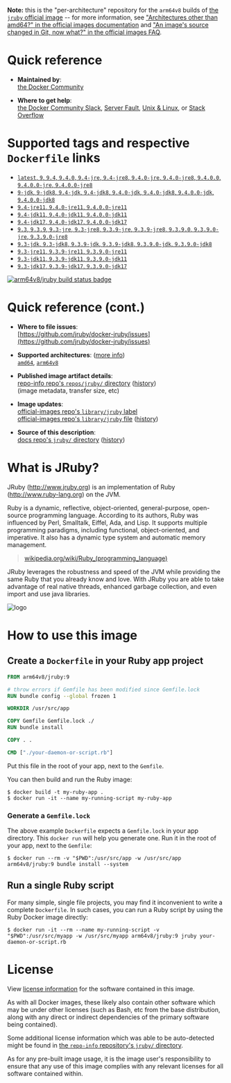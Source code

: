 <!--

********************************************************************************

WARNING:

    DO NOT EDIT "jruby/README.md"

    IT IS AUTO-GENERATED

    (from the other files in "jruby/" combined with a set of templates)

********************************************************************************

-->

**Note:** this is the "per-architecture" repository for the `arm64v8` builds of [the `jruby` official image](https://hub.docker.com/_/jruby) -- for more information, see ["Architectures other than amd64?" in the official images documentation](https://github.com/docker-library/official-images#architectures-other-than-amd64) and ["An image's source changed in Git, now what?" in the official images FAQ](https://github.com/docker-library/faq#an-images-source-changed-in-git-now-what).

# Quick reference

-	**Maintained by**:  
	[the Docker Community](https://github.com/jruby/docker-jruby)

-	**Where to get help**:  
	[the Docker Community Slack](https://dockr.ly/comm-slack), [Server Fault](https://serverfault.com/help/on-topic), [Unix & Linux](https://unix.stackexchange.com/help/on-topic), or [Stack Overflow](https://stackoverflow.com/help/on-topic)

# Supported tags and respective `Dockerfile` links

-	[`latest`, `9`, `9.4`, `9.4.0`, `9.4-jre`, `9.4-jre8`, `9.4.0-jre`, `9.4.0-jre8`, `9.4.0.0`, `9.4.0.0-jre`, `9.4.0.0-jre8`](https://github.com/jruby/docker-jruby/blob/500a1f58e7ad2be7d2af67f1b480b80ff6517314/9.4/jre8/Dockerfile)
-	[`9-jdk`, `9-jdk8`, `9.4-jdk`, `9.4-jdk8`, `9.4.0-jdk`, `9.4.0-jdk8`, `9.4.0.0-jdk`, `9.4.0.0-jdk8`](https://github.com/jruby/docker-jruby/blob/500a1f58e7ad2be7d2af67f1b480b80ff6517314/9.4/jdk8/Dockerfile)
-	[`9.4-jre11`, `9.4.0-jre11`, `9.4.0.0-jre11`](https://github.com/jruby/docker-jruby/blob/500a1f58e7ad2be7d2af67f1b480b80ff6517314/9.4/jre11/Dockerfile)
-	[`9.4-jdk11`, `9.4.0-jdk11`, `9.4.0.0-jdk11`](https://github.com/jruby/docker-jruby/blob/500a1f58e7ad2be7d2af67f1b480b80ff6517314/9.4/jdk11/Dockerfile)
-	[`9.4-jdk17`, `9.4.0-jdk17`, `9.4.0.0-jdk17`](https://github.com/jruby/docker-jruby/blob/500a1f58e7ad2be7d2af67f1b480b80ff6517314/9.4/jdk17/Dockerfile)
-	[`9.3`, `9.3.9`, `9.3-jre`, `9.3-jre8`, `9.3.9-jre`, `9.3.9-jre8`, `9.3.9.0`, `9.3.9.0-jre`, `9.3.9.0-jre8`](https://github.com/jruby/docker-jruby/blob/500a1f58e7ad2be7d2af67f1b480b80ff6517314/9.3/jre8/Dockerfile)
-	[`9.3-jdk`, `9.3-jdk8`, `9.3.9-jdk`, `9.3.9-jdk8`, `9.3.9.0-jdk`, `9.3.9.0-jdk8`](https://github.com/jruby/docker-jruby/blob/500a1f58e7ad2be7d2af67f1b480b80ff6517314/9.3/jdk8/Dockerfile)
-	[`9.3-jre11`, `9.3.9-jre11`, `9.3.9.0-jre11`](https://github.com/jruby/docker-jruby/blob/500a1f58e7ad2be7d2af67f1b480b80ff6517314/9.3/jre11/Dockerfile)
-	[`9.3-jdk11`, `9.3.9-jdk11`, `9.3.9.0-jdk11`](https://github.com/jruby/docker-jruby/blob/500a1f58e7ad2be7d2af67f1b480b80ff6517314/9.3/jdk11/Dockerfile)
-	[`9.3-jdk17`, `9.3.9-jdk17`, `9.3.9.0-jdk17`](https://github.com/jruby/docker-jruby/blob/500a1f58e7ad2be7d2af67f1b480b80ff6517314/9.3/jdk17/Dockerfile)

[![arm64v8/jruby build status badge](https://img.shields.io/jenkins/s/https/doi-janky.infosiftr.net/job/multiarch/job/arm64v8/job/jruby.svg?label=arm64v8/jruby%20%20build%20job)](https://doi-janky.infosiftr.net/job/multiarch/job/arm64v8/job/jruby/)

# Quick reference (cont.)

-	**Where to file issues**:  
	[https://github.com/jruby/docker-jruby/issues](https://github.com/jruby/docker-jruby/issues)

-	**Supported architectures**: ([more info](https://github.com/docker-library/official-images#architectures-other-than-amd64))  
	[`amd64`](https://hub.docker.com/r/amd64/jruby/), [`arm64v8`](https://hub.docker.com/r/arm64v8/jruby/)

-	**Published image artifact details**:  
	[repo-info repo's `repos/jruby/` directory](https://github.com/docker-library/repo-info/blob/master/repos/jruby) ([history](https://github.com/docker-library/repo-info/commits/master/repos/jruby))  
	(image metadata, transfer size, etc)

-	**Image updates**:  
	[official-images repo's `library/jruby` label](https://github.com/docker-library/official-images/issues?q=label%3Alibrary%2Fjruby)  
	[official-images repo's `library/jruby` file](https://github.com/docker-library/official-images/blob/master/library/jruby) ([history](https://github.com/docker-library/official-images/commits/master/library/jruby))

-	**Source of this description**:  
	[docs repo's `jruby/` directory](https://github.com/docker-library/docs/tree/master/jruby) ([history](https://github.com/docker-library/docs/commits/master/jruby))

# What is JRuby?

JRuby (http://www.jruby.org) is an implementation of Ruby (http://www.ruby-lang.org) on the JVM.

Ruby is a dynamic, reflective, object-oriented, general-purpose, open-source programming language. According to its authors, Ruby was influenced by Perl, Smalltalk, Eiffel, Ada, and Lisp. It supports multiple programming paradigms, including functional, object-oriented, and imperative. It also has a dynamic type system and automatic memory management.

> [wikipedia.org/wiki/Ruby_(programming_language)](https://en.wikipedia.org/wiki/Ruby_%28programming_language%29)

JRuby leverages the robustness and speed of the JVM while providing the same Ruby that you already know and love. With JRuby you are able to take advantage of real native threads, enhanced garbage collection, and even import and use java libraries.

![logo](https://raw.githubusercontent.com/docker-library/docs/fbdaaa95f768de2cb4508dde956912f4081a824a/jruby/logo.png)

# How to use this image

## Create a `Dockerfile` in your Ruby app project

```dockerfile
FROM arm64v8/jruby:9

# throw errors if Gemfile has been modified since Gemfile.lock
RUN bundle config --global frozen 1

WORKDIR /usr/src/app

COPY Gemfile Gemfile.lock ./
RUN bundle install

COPY . .

CMD ["./your-daemon-or-script.rb"]
```

Put this file in the root of your app, next to the `Gemfile`.

You can then build and run the Ruby image:

```console
$ docker build -t my-ruby-app .
$ docker run -it --name my-running-script my-ruby-app
```

### Generate a `Gemfile.lock`

The above example `Dockerfile` expects a `Gemfile.lock` in your app directory. This `docker run` will help you generate one. Run it in the root of your app, next to the `Gemfile`:

```console
$ docker run --rm -v "$PWD":/usr/src/app -w /usr/src/app arm64v8/jruby:9 bundle install --system
```

## Run a single Ruby script

For many simple, single file projects, you may find it inconvenient to write a complete `Dockerfile`. In such cases, you can run a Ruby script by using the Ruby Docker image directly:

```console
$ docker run -it --rm --name my-running-script -v "$PWD":/usr/src/myapp -w /usr/src/myapp arm64v8/jruby:9 jruby your-daemon-or-script.rb
```

# License

View [license information](https://github.com/jruby/jruby/blob/master/COPYING) for the software contained in this image.

As with all Docker images, these likely also contain other software which may be under other licenses (such as Bash, etc from the base distribution, along with any direct or indirect dependencies of the primary software being contained).

Some additional license information which was able to be auto-detected might be found in [the `repo-info` repository's `jruby/` directory](https://github.com/docker-library/repo-info/tree/master/repos/jruby).

As for any pre-built image usage, it is the image user's responsibility to ensure that any use of this image complies with any relevant licenses for all software contained within.
